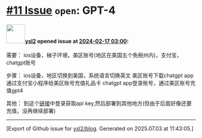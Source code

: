 # [\#11 Issue](https://github.com/ysl2/blog/issues/11) `open`: GPT-4

#### <img src="https://avatars.githubusercontent.com/u/39717545?u=3a56d7b47e1688f70c83e440ba0835f8d24c43e3&v=4" width="50">[ysl2](https://github.com/ysl2) opened issue at [2024-02-17 03:00](https://github.com/ysl2/blog/issues/11):

需要：
ios设备，梯子环境，美区账号(地区在美国五个免税州内)，支付宝，chatgpt账号

步骤：
ios设备，地区切换到美国，系统语言切换英文
美区账号下载chatgpt app
通过支付宝小程序给美区账号充值礼品卡
chatgpt app登录账号，通过美区账号充值gpt4

其他：
到这个[链接](https://platform.openai.com/api-keys)中登录获取api key,然后部署到其他地方(但由于后面好像还要充值，没再继续部署)




-------------------------------------------------------------------------------



[Export of Github issue for [ysl2/blog](https://github.com/ysl2/blog). Generated on 2025.07.03 at 11:43:05.]
